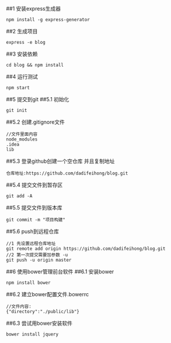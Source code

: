 ##1 安装express生成器
```
npm install -g express-generator
```
##2 生成项目
```
express -e blog
```
##3 安装依赖
```
cd blog && npm install
```
##4 运行测试
```
npm start  
```
##5 提交到git
##5.1 初始化
```
git init
```
##5.2 创建.gitignore文件
```
//文件里面内容
node_modules
.idea
lib
```
##5.3 登录github创建一个空仓库 并且复制地址
```
仓库地址:https://github.com/dadifeihong/blog.git
```
##5.4 提交文件到暂存区
```
git add -A
```
##5.5 提交文件到版本库
```
git commit -m "项目构建"
```
##5.6 push到远程仓库
```
//1 先设置远程仓库地址
git remote add origin https://github.com/dadifeihong/blog.git
//2 第一次提交需要加参数 -u
git push -u origin master
```
##6 使用bower管理前台软件
##6.1 安装bower
```
npm install bower
```
##6.2 建立bower配置文件.bowerrc
```
//文件内容:
{"directory":"./public/lib"}
```
##6.3 尝试用bower安装软件
```
bower install jquery
```